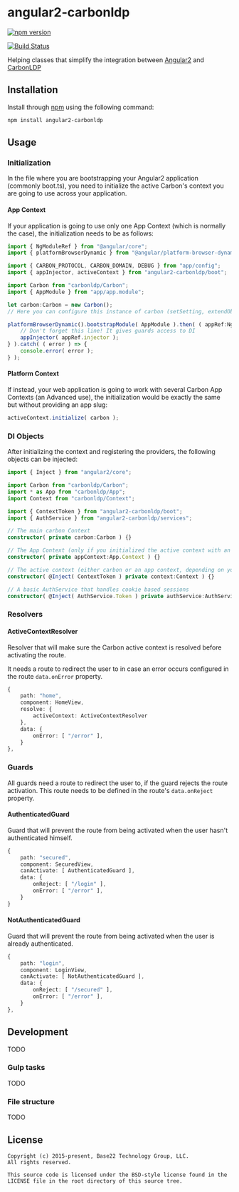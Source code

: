 # angular2-carbonldp

[![npm version](https://badge.fury.io/js/angular2-carbonldp.svg)](https://badge.fury.io/js/angular2-carbonldp)

[![Build Status](https://travis-ci.org/CarbonLDP/angular2-carbonldp.svg)](https://travis-ci.org/CarbonLDP/angular2-carbonldp)

Helping classes that simplify the integration between [Angular2](https://angular.io/) and [CarbonLDP](https://carbonldp.com/)

## Installation

Install through [npm](https://www.npmjs.com/) using the following command:

```bash
npm install angular2-carbonldp
```

## Usage

### Initialization

In the file where you are bootstrapping your Angular2 application (commonly boot.ts),
you need to initialize the active Carbon's context you are going to use across your application.

#### App Context

If your application is going to use only one App Context (which is normally the case),
the initialization needs to be as follows:

```typescript
import { NgModuleRef } from "@angular/core";
import { platformBrowserDynamic } from "@angular/platform-browser-dynamic";

import { CARBON_PROTOCOL, CARBON_DOMAIN, DEBUG } from "app/config";
import { appInjector, activeContext } from "angular2-carbonldp/boot";

import Carbon from "carbonldp/Carbon";
import { AppModule } from "app/app.module";

let carbon:Carbon = new Carbon();
// Here you can configure this instance of carbon (setSetting, extendObjectSchema, etc.)

platformBrowserDynamic().bootstrapModule( AppModule ).then( ( appRef:NgModuleRef<AppModule> ) => {
    // Don't forget this line! It gives guards access to DI
	appInjector( appRef.injector );
} ).catch( ( error ) => {
	console.error( error );
} );
```

#### Platform Context

If instead, your web application is going to work with several Carbon App Contexts
(an Advanced use), the initialization would be exactly the same but without providing an app slug:

```typescript
activeContext.initialize( carbon );
```

### DI Objects

After initializing the context and registering the providers, the following objects can be injected:

```typescript
import { Inject } from "angular2/core";

import Carbon from "carbonldp/Carbon";
import * as App from "carbonldp/App";
import Context from "carbonldp/Context";

import { ContextToken } from "angular2-carbonldp/boot";
import { AuthService } from "angular2-carbonldp/services";

// The main carbon Context
constructor( private carbon:Carbon ) {}

// The App Context (only if you initialized the active context with an app slug!)
constructor( private appContext:App.Context ) {}

// The active context (either carbon or an app context, depending on your initialization).
constructor( @Inject( ContextToken ) private context:Context ) {}

// A basic AuthService that handles cookie based sessions
constructor( @Inject( AuthService.Token ) private authService:AuthService.Class ) {}
```

### Resolvers

#### ActiveContextResolver

Resolver that will make sure the Carbon active context is resolved before activating the route.

It needs a route to redirect the user to in case an error occurs configured in the route `data.onError` property.
```typescript
{
    path: "home",
    component: HomeView,
    resolve: {
        activeContext: ActiveContextResolver
    },
    data: {
        onError: [ "/error" ],
    }
},
```

### Guards

All guards need a route to redirect the user to, if the guard rejects the route activation. This route needs to be
defined in the route's `data.onReject` property.

#### AuthenticatedGuard

Guard that will prevent the route from being activated when the user hasn't authenticated himself.

```typescript
{
    path: "secured",
    component: SecuredView,
    canActivate: [ AuthenticatedGuard ],
    data: {
        onReject: [ "/login" ],
        onError: [ "/error" ],
    }
}
```

#### NotAuthenticatedGuard

Guard that will prevent the route from being activated when the user is already authenticated.
```typescript
{
    path: "login",
    component: LoginView,
    canActivate: [ NotAuthenticatedGuard ],
    data: {
        onReject: [ "/secured" ],
        onError: [ "/error" ],
    }
},
```

## Development

TODO

### Gulp tasks

TODO

### File structure

TODO

## License

	Copyright (c) 2015-present, Base22 Technology Group, LLC.
	All rights reserved.

	This source code is licensed under the BSD-style license found in the
	LICENSE file in the root directory of this source tree.
